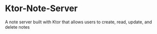 # Ktor-Note-Server
A note server built with Ktor that allows users to create, read, update, and delete notes
